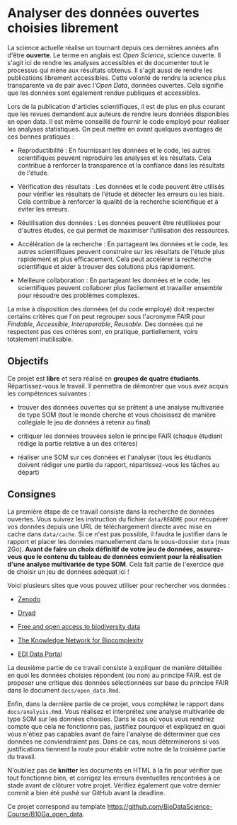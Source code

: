 # Analyser des données ouvertes choisies librement

La science actuelle réalise un tournant depuis ces dernières années afin d'être **ouverte**. Le terme en anglais est *Open Science*, science ouverte. Il s'agit ici de rendre les analyses accessibles et de documenter tout le processus qui mène aux résultats obtenus. Il s'agit aussi de rendre les publications librement accessibles. Cette volonté de rendre la science plus transparente va de pair avec l'*Open Data*, données ouvertes. Cela signifie que les données sont également rendue publiques et accessibles.

Lors de la publication d'articles scientifiques, il est de plus en plus courant que les revues demandent aux auteurs de rendre leurs données disponibles en open data. Il est même conseillé de fournir le code employé pour réaliser les analyses statistiques. On peut mettre en avant quelques avantages de ces bonnes pratiques :

-   Reproductibilité : En fournissant les données et le code, les autres scientifiques peuvent reproduire les analyses et les résultats. Cela contribue à renforcer la transparence et la confiance dans les résultats de l'étude.

-   Vérification des résultats : Les données et le code peuvent être utilisés pour vérifier les résultats de l'étude et détecter les erreurs ou les biais. Cela contribue à renforcer la qualité de la recherche scientifique et à éviter les erreurs.

-   Réutilisation des données : Les données peuvent être réutilisées pour d'autres études, ce qui permet de maximiser l'utilisation des ressources.

-   Accélération de la recherche : En partageant les données et le code, les autres scientifiques peuvent construire sur les résultats de l'étude plus rapidement et plus efficacement. Cela peut accélérer la recherche scientifique et aider à trouver des solutions plus rapidement.

-   Meilleure collaboration : En partageant les données et le code, les scientifiques peuvent collaborer plus facilement et travailler ensemble pour résoudre des problèmes complexes.

La mise à disposition des données (et du code employé) doit respecter certains critères que l'on peut regrouper sous l'acronyme FAIR pour *Findable*, *Accessible*, *Interoperable*, *Reusable*. Des données qui ne respectent pas ces critères sont, en pratique, partiellement, voire totalement inutilisable.

## Objectifs

Ce projet est **libre** et sera réalisé en **groupes de quatre étudiants**. Répartissez-vous le travail. Il permettra de démontrer que vous avez acquis les compétences suivantes :

-   trouver des données ouvertes qui se prêtent à une analyse multivariée de type SOM (tout le monde cherche et vous choisissez de manière collégiale le jeu de données à retenir au final)

-   critiquer les données trouvées selon le principe FAIR (chaque étudiant rédige la partie relative à un des critères)

-   réaliser une SOM sur ces données et l'analyser (tous les étudiants doivent rédiger une partie du rapport, répartissez-vous les tâches au départ)

## Consignes

La première étape de ce travail consiste dans la recherche de données ouvertes. Vous suivrez les instruction du fichier `data/README` pour récupérer vos données depuis une URL de téléchargement directe avec mise en cache dans `data/cache`. Si ce n'est pas possible, il faudra le justifier dans le rapport et placer les données manuellement dans le sous-dossier `data` (max 2Go). **Avant de faire un choix définitif de votre jeu de données, assurez-vous que le contenu du tableau de données convient pour la réalisation d'une analyse multivariée de type SOM**. Cela fait partie de l'exercice que de choisir un jeu de données adéquat ici !

Voici plusieurs sites que vous pouvez utiliser pour rechercher vos données :

-   [Zenodo](https://zenodo.org/)

-   [Dryad](https://datadryad.org/)

-   [Free and open access to biodiversity data](https://www.gbif.org/)

-   [The Knowledge Network for Biocomplexity](https://knb.ecoinformatics.org/data)

-   [EDI Data Portal](https://portal.edirepository.org/nis/home.jsp)

La deuxième partie de ce travail consiste à expliquer de manière détaillée en quoi les données choisies répondent (ou non) au principe FAIR. est de proposer une critique des données sélectionnées sur base du principe FAIR dans le document `docs/open_data.Rmd`.

Enfin, dans la dernière partie de ce projet, vous complétez le rapport dans `docs/analysis.Rmd`. Vous réalisez et interprétez une analyse multivariée de type SOM sur les données choisies. Dans le cas où vous vous rendriez compte que cela ne fonctionne pas, justifiez pourquoi et expliquez en quoi vous n'étiez pas capables avant de faire l'analyse de déterminer que ces données ne conviendraient pas. Dans ce cas, nous déterminerons si vos justifications tiennent la route pour établir votre notre de la troisième partie du travail.

N'oubliez pas de **knitter** les documents en HTML à la fin pour vérifier que tout fonctionne bien, et corrigez les erreurs éventuelles rencontrées à ce stade avant de clôturer votre projet. Vérifiez également que votre dernier commit a bien été pushé sur GitHub avant la deadline.

Ce projet correspond au template <https://github.com/BioDataScience-Course/B10Ga_open_data>.

